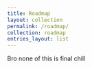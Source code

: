 ```yaml
---
title: Roadmap
layout: collection
permalink: /roadmap/
collection: roadmap
entries_layout: list
---
```

Bro none of this is final chill